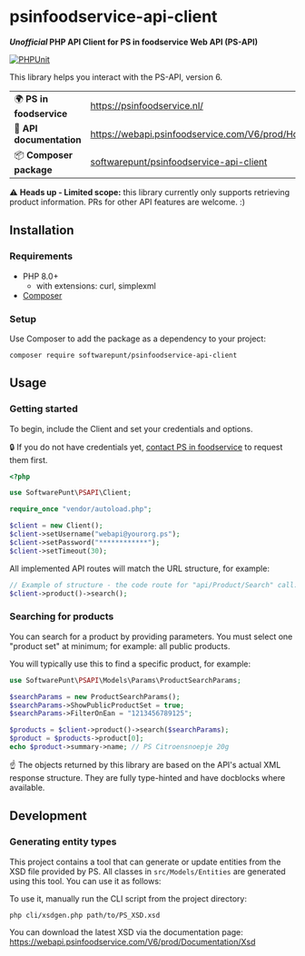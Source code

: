 # psinfoodservice-api-client
***Unofficial* PHP API Client for PS in foodservice Web API (PS-API)**

[![PHPUnit](https://github.com/SoftwarePunt/psinfoodservice-api-client/actions/workflows/phpunit.yml/badge.svg)](https://github.com/SoftwarePunt/psinfoodservice-api-client/actions/workflows/phpunit.yml)

This library helps you interact with the PS-API, version 6.

<table>
  <tbody>
    <tr>
      <td>🌍 <strong>PS in foodservice</strong></td>
      <td><a href="https://psinfoodservice.nl/">https://psinfoodservice.nl/</a></td>
    </tr>
    <tr>
      <td>📕 <strong>API documentation</strong></td>
      <td><a href="https://webapi.psinfoodservice.com/V6/prod/Home/EN">https://webapi.psinfoodservice.com/V6/prod/Home/EN</a></td>
    </tr>
    <tr>
      <td>📦 <strong>Composer package</strong></td>
      <td><a href="https://packagist.org/packages/softwarepunt/psinfoodservice-api-client">softwarepunt/psinfoodservice-api-client</a></td>
    </tr>
  </tbody>
</table>

⚠ **Heads up - Limited scope:** this library currently only supports retrieving product information. PRs for other API features are welcome. :)

## Installation
### Requirements
- PHP 8.0+
  - with extensions: curl, simplexml 
- [Composer](https://getcomposer.org/)

### Setup
Use Composer to add the package as a dependency to your project:

```shell
composer require softwarepunt/psinfoodservice-api-client
```

## Usage
### Getting started
To begin, include the Client and set your credentials and options. 

🔒 If you do not have credentials yet, [contact PS in foodservice](https://webapi.psinfoodservice.com/V6/prod/Home/EN) to request them first.

```php
<?php

use SoftwarePunt\PSAPI\Client;

require_once "vendor/autoload.php";

$client = new Client();
$client->setUsername("webapi@yourorg.ps");
$client->setPassword("************");
$client->setTimeout(30);
```

All implemented API routes will match the URL structure, for example:

```php
// Example of structure - the code route for "api/Product/Search" call:
$client->product()->search(); 
```

### Searching for products
You can search for a product by providing parameters. You must select one "product set" at minimum; for example: all public products.

You will typically use this to find a specific product, for example:

```php
use SoftwarePunt\PSAPI\Models\Params\ProductSearchParams;

$searchParams = new ProductSearchParams();
$searchParams->ShowPublicProductSet = true;
$searchParams->FilterOnEan = "1213456789125";

$products = $client->product()->search($searchParams);
$product = $products->product[0];
echo $product->summary->name; // PS Citroensnoepje 20g
```

☝ The objects returned by this library are based on the API's actual XML response structure. They are fully type-hinted and have docblocks where available. 

## Development

### Generating entity types
This project contains a tool that can generate or update entities from the XSD file provided by PS. All classes in `src/Models/Entities` are generated using this tool. You can use it as follows:

To use it, manually run the CLI script from the project directory:

```shell
php cli/xsdgen.php path/to/PS_XSD.xsd
```

You can download the latest XSD via the documentation page:
https://webapi.psinfoodservice.com/V6/prod/Documentation/Xsd